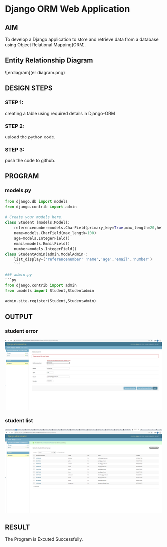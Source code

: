 # Django ORM Web Application

## AIM
To develop a Django application to store and retrieve data from a database using Object Relational Mapping(ORM).

## Entity Relationship Diagram

![erdiagram](er diagram.png)

## DESIGN STEPS

### STEP 1:
creating a table using required details in Django-ORM

### STEP 2:
upload the python code.

### STEP 3:
push the code to github.


## PROGRAM

### models.py
```py
from django.db import models
from django.contrib import admin

# Create your models here.
class Student (models.Model):
    referencenumber=models.CharField(primary_key=True,max_length=20,help_text="reference number")
    name=models.CharField(max_length=100)
    age=models.IntegerField()
    email=models.EmailField()
    number=models.IntegerField()
class StudentAdmin(admin.ModelAdmin):
    list_display=('referencenumber','name','age','email','number')
    ```

### admin.py
```py
from django.contrib import admin
from .models import Student,StudentAdmin

admin.site.register(Student,StudentAdmin)
```

## OUTPUT

### student error
![studenterror](studenterror.png)
### student list
![studentlist](studentlist.png)



## RESULT
The Program is Excuted Successfully.